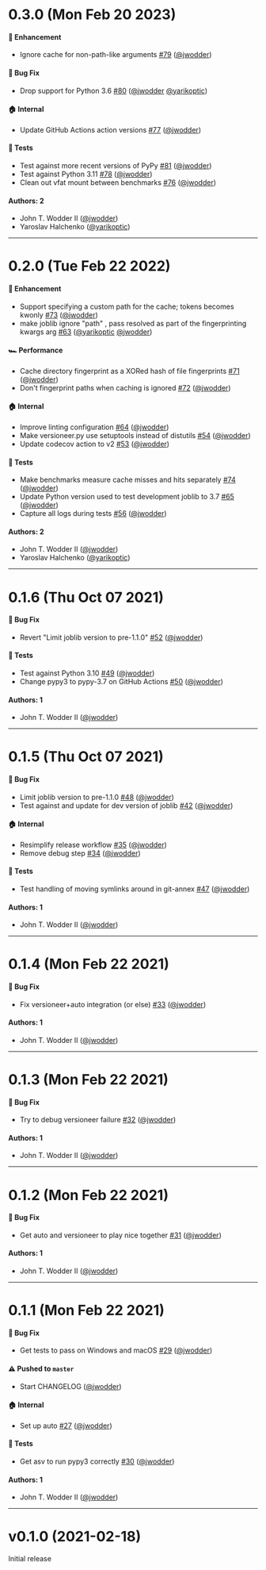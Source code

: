 # 0.3.0 (Mon Feb 20 2023)

#### 🚀 Enhancement

- Ignore cache for non-path-like arguments [#79](https://github.com/con/fscacher/pull/79) ([@jwodder](https://github.com/jwodder))

#### 🐛 Bug Fix

- Drop support for Python 3.6 [#80](https://github.com/con/fscacher/pull/80) ([@jwodder](https://github.com/jwodder) [@yarikoptic](https://github.com/yarikoptic))

#### 🏠 Internal

- Update GitHub Actions action versions [#77](https://github.com/con/fscacher/pull/77) ([@jwodder](https://github.com/jwodder))

#### 🧪 Tests

- Test against more recent versions of PyPy [#81](https://github.com/con/fscacher/pull/81) ([@jwodder](https://github.com/jwodder))
- Test against Python 3.11 [#78](https://github.com/con/fscacher/pull/78) ([@jwodder](https://github.com/jwodder))
- Clean out vfat mount between benchmarks [#76](https://github.com/con/fscacher/pull/76) ([@jwodder](https://github.com/jwodder))

#### Authors: 2

- John T. Wodder II ([@jwodder](https://github.com/jwodder))
- Yaroslav Halchenko ([@yarikoptic](https://github.com/yarikoptic))

---

# 0.2.0 (Tue Feb 22 2022)

#### 🚀 Enhancement

- Support specifying a custom path for the cache; tokens becomes kwonly [#73](https://github.com/con/fscacher/pull/73) ([@jwodder](https://github.com/jwodder))
- make joblib ignore "path" , pass resolved as part of the fingerprinting kwargs arg [#63](https://github.com/con/fscacher/pull/63) ([@yarikoptic](https://github.com/yarikoptic) [@jwodder](https://github.com/jwodder))

#### 🏎 Performance

- Cache directory fingerprint as a XORed hash of file fingerprints [#71](https://github.com/con/fscacher/pull/71) ([@jwodder](https://github.com/jwodder))
- Don't fingerprint paths when caching is ignored [#72](https://github.com/con/fscacher/pull/72) ([@jwodder](https://github.com/jwodder))

#### 🏠 Internal

- Improve linting configuration [#64](https://github.com/con/fscacher/pull/64) ([@jwodder](https://github.com/jwodder))
- Make versioneer.py use setuptools instead of distutils [#54](https://github.com/con/fscacher/pull/54) ([@jwodder](https://github.com/jwodder))
- Update codecov action to v2 [#53](https://github.com/con/fscacher/pull/53) ([@jwodder](https://github.com/jwodder))

#### 🧪 Tests

- Make benchmarks measure cache misses and hits separately [#74](https://github.com/con/fscacher/pull/74) ([@jwodder](https://github.com/jwodder))
- Update Python version used to test development joblib to 3.7 [#65](https://github.com/con/fscacher/pull/65) ([@jwodder](https://github.com/jwodder))
- Capture all logs during tests [#56](https://github.com/con/fscacher/pull/56) ([@jwodder](https://github.com/jwodder))

#### Authors: 2

- John T. Wodder II ([@jwodder](https://github.com/jwodder))
- Yaroslav Halchenko ([@yarikoptic](https://github.com/yarikoptic))

---

# 0.1.6 (Thu Oct 07 2021)

#### 🐛 Bug Fix

- Revert "Limit joblib version to pre-1.1.0" [#52](https://github.com/con/fscacher/pull/52) ([@jwodder](https://github.com/jwodder))

#### 🧪 Tests

- Test against Python 3.10 [#49](https://github.com/con/fscacher/pull/49) ([@jwodder](https://github.com/jwodder))
- Change pypy3 to pypy-3.7 on GitHub Actions [#50](https://github.com/con/fscacher/pull/50) ([@jwodder](https://github.com/jwodder))

#### Authors: 1

- John T. Wodder II ([@jwodder](https://github.com/jwodder))

---

# 0.1.5 (Thu Oct 07 2021)

#### 🐛 Bug Fix

- Limit joblib version to pre-1.1.0 [#48](https://github.com/con/fscacher/pull/48) ([@jwodder](https://github.com/jwodder))
- Test against and update for dev version of joblib [#42](https://github.com/con/fscacher/pull/42) ([@jwodder](https://github.com/jwodder))

#### 🏠 Internal

- Resimplify release workflow [#35](https://github.com/con/fscacher/pull/35) ([@jwodder](https://github.com/jwodder))
- Remove debug step [#34](https://github.com/con/fscacher/pull/34) ([@jwodder](https://github.com/jwodder))

#### 🧪 Tests

- Test handling of moving symlinks around in git-annex [#47](https://github.com/con/fscacher/pull/47) ([@jwodder](https://github.com/jwodder))

#### Authors: 1

- John T. Wodder II ([@jwodder](https://github.com/jwodder))

---

# 0.1.4 (Mon Feb 22 2021)

#### 🐛 Bug Fix

- Fix versioneer+auto integration (or else) [#33](https://github.com/con/fscacher/pull/33) ([@jwodder](https://github.com/jwodder))

#### Authors: 1

- John T. Wodder II ([@jwodder](https://github.com/jwodder))

---

# 0.1.3 (Mon Feb 22 2021)

#### 🐛 Bug Fix

- Try to debug versioneer failure [#32](https://github.com/con/fscacher/pull/32) ([@jwodder](https://github.com/jwodder))

#### Authors: 1

- John T. Wodder II ([@jwodder](https://github.com/jwodder))

---

# 0.1.2 (Mon Feb 22 2021)

#### 🐛 Bug Fix

- Get auto and versioneer to play nice together [#31](https://github.com/con/fscacher/pull/31) ([@jwodder](https://github.com/jwodder))

#### Authors: 1

- John T. Wodder II ([@jwodder](https://github.com/jwodder))

---

# 0.1.1 (Mon Feb 22 2021)

#### 🐛 Bug Fix

- Get tests to pass on Windows and macOS [#29](https://github.com/con/fscacher/pull/29) ([@jwodder](https://github.com/jwodder))

#### ⚠️ Pushed to `master`

- Start CHANGELOG ([@jwodder](https://github.com/jwodder))

#### 🏠 Internal

- Set up auto [#27](https://github.com/con/fscacher/pull/27) ([@jwodder](https://github.com/jwodder))

#### 🧪 Tests

- Get asv to run pypy3 correctly [#30](https://github.com/con/fscacher/pull/30) ([@jwodder](https://github.com/jwodder))

#### Authors: 1

- John T. Wodder II ([@jwodder](https://github.com/jwodder))

---

# v0.1.0 (2021-02-18)

Initial release
